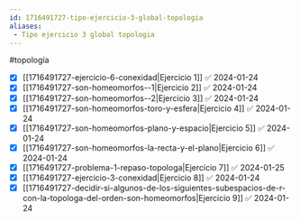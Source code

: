 ```yaml
---
id: 1716491727-tipo-ejercicio-3-global-topologia
aliases:
 - Tipo ejercicio 3 global topologia
---
```


#topología 

- [x] [[1716491727-ejercicio-6-conexidad|Ejercicio 1]] ✅ 2024-01-24
- [x] [[1716491727-son-homeomorfos--1|Ejercicio 2]] ✅ 2024-01-24
- [x] [[1716491727-son-homeomorfos--2|Ejercicio 3]] ✅ 2024-01-24
- [x] [[1716491727-son-homeomorfos-toro-y-esfera|Ejercicio 4]] ✅ 2024-01-24
- [x] [[1716491727-son-homeomorfos-plano-y-espacio|Ejercicio 5]] ✅ 2024-01-24
- [x] [[1716491727-son-homeomorfos-la-recta-y-el-plano|Ejercicio 6]] ✅ 2024-01-24
- [x] [[1716491727-problema-1-repaso-topologa|Ejercicio 7]] ✅ 2024-01-25
- [x] [[1716491727-ejercicio-3-conexidad|Ejercicio 8]] ✅ 2024-01-24
- [x] [[1716491727-decidir-si-algunos-de-los-siguientes-subespacios-de-r-con-la-topologa-del-orden-son-homeomorfos|Ejercicio 9]] ✅ 2024-01-24